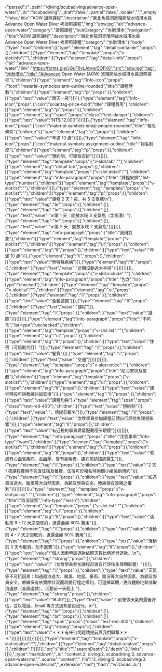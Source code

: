 {"parsed":{"_path":"/diving/scubadiving/advance-open-water","_dir":"scubadiving","_draft":false,"_partial":false,"_locale":"","_empty":false,"title":"AOW 證照課程","description":"東北角龍洞進階開放水域潛水員 Advance Open Water Diver 考證照課程","img":"aow.jpg","alt":"advance-open-water","category":"證照課程","subCategory":"水肺潛水","navigation":{"title":"AOW 證照課程","description":"東北角龍洞進階開放水域潛水員 Advance Open Water Diver 考證照課程","category":"水肺潛水"},"body":{"type":"root","children":[{"type":"element","tag":"detail-container","props":{},"children":[{"type":"element","tag":"template","props":{"v-slot:info":""},"children":[{"type":"element","tag":"detail-info","props":{"alt":"advance-open-water","link":"https://forms.gle/yGuF6vLAbvsrSQFK8","src":"aow.jpg","tag":"水肺潛水","title":"Advanced Open Water (AOW) 進階開放水域潛水員證照課程"},"children":[{"type":"element","tag":"info-icon","props":{"icon":"material-symbols:alarm-outline-rounded","title":"課程時數"},"children":[{"type":"element","tag":"p","props":{},"children":[{"type":"text","value":"兩天一夜"}]}]},{"type":"element","tag":"info-icon","props":{"icon":"solar:tag-price-bold","title":"課程費用"},"children":[{"type":"element","tag":"p","props":{},"children":[{"type":"element","tag":"span","props":{"class":"text-danger"},"children":[{"type":"text","value":"NT$ 12,000"}]}]}]},{"type":"element","tag":"info-icon","props":{"icon":"material-symbols:emoji-people-rounded","title":"報名條件"},"children":[{"type":"element","tag":"p","props":{},"children":[{"type":"text","value":"年滿 10 歲"}]}]},{"type":"element","tag":"info-icon","props":{"icon":"material-symbols:assignment-outline","title":"報名制度"},"children":[{"type":"element","tag":"p","props":{},"children":[{"type":"text","value":"預約制，可彈性安排"}]}]}]}]},{"type":"element","tag":"template","props":{"v-slot:tab":""},"children":[{"type":"element","tag":"detail-tab","props":{},"children":[{"type":"element","tag":"template","props":{"v-slot:detail":""},"children":[{"type":"element","tag":"info-paragraph","props":{"title":"課程安排","list-type":"number"},"children":[{"type":"element","tag":"template","props":{"v-slot:list":""},"children":[]},{"type":"element","tag":"template","props":{"v-slot:list":""},"children":[{"type":"element","tag":"p","props":{},"children":[{"type":"text","value":"課程 2 天 1 夜，共 5 支氣瓶\n"},{"type":"element","tag":"br","props":{},"children":[]},{"type":"element","tag":"br","props":{},"children":[]},{"type":"text","value":"\n第 1 天：開放水域 3 支氣瓶（含夜潛）"},{"type":"element","tag":"br","props":{},"children":[]},{"type":"text","value":"\n第 2 天：開放水域 2 支氣瓶"}]}]}]},{"type":"element","tag":"info-paragraph","props":{"title":"適用對象"},"children":[{"type":"element","tag":"template","props":{"v-slot:list":""},"children":[{"type":"element","tag":"ul","props":{},"children":[{"type":"element","tag":"li","props":{},"children":[{"type":"text","value":"年滿 10 歲"}]},{"type":"element","tag":"li","props":{},"children":[{"type":"text","value":"無特殊疾病"}]},{"type":"element","tag":"li","props":{},"children":[{"type":"text","value":"近期沒動過大手術"}]}]}]}]}]},{"type":"element","tag":"template","props":{"v-slot:include":""},"children":[{"type":"element","tag":"info-paragraph","props":{"title":"包含","list-type":"checked"},"children":[{"type":"element","tag":"template","props":{"v-slot:list":""},"children":[{"type":"element","tag":"ul","props":{},"children":[{"type":"element","tag":"li","props":{},"children":[{"type":"text","value":"全套裝備"}]},{"type":"element","tag":"li","props":{},"children":[{"type":"text","value":"課程"}]},{"type":"element","tag":"li","props":{},"children":[{"type":"text","value":"證照"}]}]}]}]},{"type":"element","tag":"info-paragraph","props":{"title":"不包含","list-type":"unchecked"},"children":[{"type":"element","tag":"template","props":{"v-slot:list":""},"children":[{"type":"element","tag":"ul","props":{},"children":[{"type":"element","tag":"li","props":{},"children":[{"type":"text","value":"住宿（可協助代訂）"}]},{"type":"element","tag":"li","props":{},"children":[{"type":"text","value":"餐費"}]},{"type":"element","tag":"li","props":{},"children":[{"type":"text","value":"交通"}]}]}]}]}]},{"type":"element","tag":"template","props":{"v-slot:notice":""},"children":[{"type":"element","tag":"info-paragraph","props":{"title":"貼心安排及提醒"},"children":[{"type":"element","tag":"template","props":{"v-slot:list":""},"children":[{"type":"element","tag":"ul","props":{},"children":[{"type":"element","tag":"li","props":{},"children":[{"type":"text","value":"課程時段可與教練討論安排"}]},{"type":"element","tag":"li","props":{},"children":[{"type":"text","value":"課程均採"},{"type":"element","tag":"span","props":{"class":"text-red-400"},"children":[{"type":"text","value":"預約制"}]},{"type":"text","value":"，請提前報名"}]},{"type":"element","tag":"li","props":{},"children":[{"type":"text","value":"女性學員參加課程前請自行評估生理期影響"}]},{"type":"element","tag":"li","props":{},"children":[{"type":"text","value":"有近視的學員建議配戴隱形眼鏡"}]}]}]}]},{"type":"element","tag":"info-paragraph","props":{"title":"注意事項","info-type":"warn"},"children":[{"type":"element","tag":"template","props":{"v-slot:list":""},"children":[{"type":"element","tag":"ul","props":{},"children":[{"type":"element","tag":"li","props":{},"children":[{"type":"text","value":"若患有心血管疾病、高血壓、曾有氣喘者，課程前請諮詢醫生"}]},{"type":"element","tag":"li","props":{},"children":[{"type":"text","value":"2 天 1 夜課程費用不包含住宿及餐費，住宿可於報名時詢問小編協助預約"}]},{"type":"element","tag":"li","props":{},"children":[{"type":"text","value":"如遇風浪過大、颱風等大自然因素，為顧及學員安全，教練保有改期之權利"}]}]}]}]}]},{"type":"element","tag":"template","props":{"v-slot:policy":""},"children":[{"type":"element","tag":"info-paragraph","props":{"title":"取消政策","info-type":"warn"},"children":[{"type":"element","tag":"template","props":{"v-slot:list":""},"children":[{"type":"element","tag":"ul","props":{},"children":[{"type":"element","tag":"li","props":{},"children":[{"type":"text","value":"活動前 8 - 12 天之間取消，退還全額 80% 費用"}]},{"type":"element","tag":"li","props":{},"children":[{"type":"text","value":"活動前 4 - 7 天之間取消，退還全額 60% 費用"}]},{"type":"element","tag":"li","props":{},"children":[{"type":"text","value":"活動前 3 天內取消，恕不退費"}]},{"type":"element","tag":"li","props":{},"children":[{"type":"text","value":"個人因素申請退款依照天數比例進行退款。\n"},{"type":"element","tag":"strong","props":{},"children":[{"type":"text","value":"（女性學員參加課程前請自行評估生理期影響）"}]}]},{"type":"element","tag":"li","props":{},"children":[{"type":"text","value":"天氣等不可抗因素：如遇風浪過大、颱風、地震、豪雨、路況等大自然因素，為顧及學員安全，教練保有依實際狀況而改變行程之權利。可選擇延期／更改體驗地點或取消退款（全額退款），活動前一天晚上 "},{"type":"element","tag":"strong","props":{},"children":[{"type":"text","value":"18:00"}]},{"type":"text","value":" 前會做天氣的最後評估，並以電話、Email 等方式通知是否出行。\n"},{"type":"element","tag":"br","props":{},"children":[]},{"type":"element","tag":"br","props":{},"children":[]},{"type":"element","tag":"span","props":{"class":"text-red-400"},"children":[{"type":"element","tag":"strong","props":{},"children":[{"type":"text","value":"＊＊＊有任何問題請提前與我們聯繫＊＊＊"}]}]}]}]}]}]}]}]}]},{"type":"element","tag":"template","props":{"v-slot:relative":""},"children":[{"type":"element","tag":"detail-relative","props":{},"children":[]}]}]}],"toc":{"title":"","searchDepth":2,"depth":2,"links":[]}},"_type":"markdown","_id":"content:2. diving:2. scubadiving:3. advance-open-water.md","_source":"content","_file":"2. diving/2. scubadiving/3. advance-open-water.md","_extension":"md"},"hash":"wlD5o6sLJu"}
